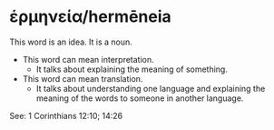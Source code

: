 # ἑρμηνεία/hermēneia
This word is an idea. It is a noun.

* This word can mean interpretation.
    * It talks about explaining the meaning of something.
* This word can mean translation.
    * It talks about understanding one language and explaining the meaning of the words to someone in another language.

See: 1 Corinthians 12:10; 14:26
